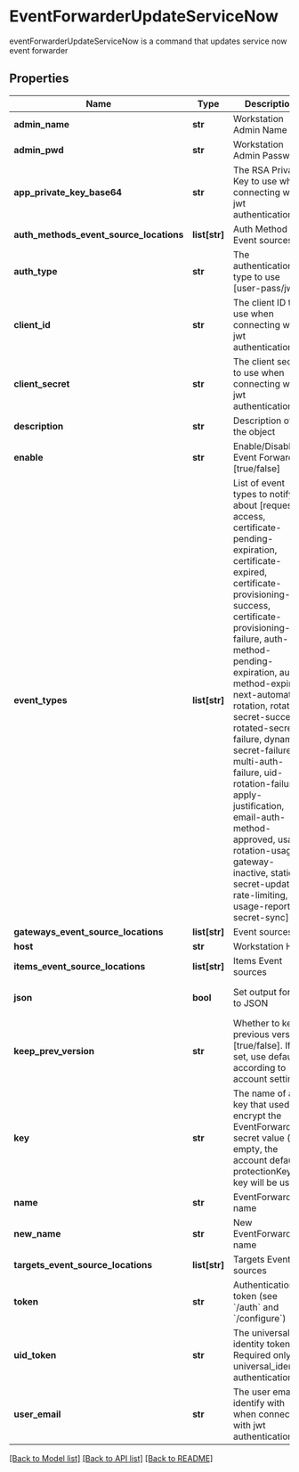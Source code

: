 # EventForwarderUpdateServiceNow

eventForwarderUpdateServiceNow is a command that updates service now event forwarder
## Properties
Name | Type | Description | Notes
------------ | ------------- | ------------- | -------------
**admin_name** | **str** | Workstation Admin Name | [optional] 
**admin_pwd** | **str** | Workstation Admin Password | [optional] 
**app_private_key_base64** | **str** | The RSA Private Key to use when connecting with jwt authentication | [optional] 
**auth_methods_event_source_locations** | **list[str]** | Auth Method Event sources | [optional] 
**auth_type** | **str** | The authentication type to use [user-pass/jwt] | [optional] [default to 'user-pass']
**client_id** | **str** | The client ID to use when connecting with jwt authentication | [optional] 
**client_secret** | **str** | The client secret to use when connecting with jwt authentication | [optional] 
**description** | **str** | Description of the object | [optional] 
**enable** | **str** | Enable/Disable Event Forwarder [true/false] | [optional] [default to 'true']
**event_types** | **list[str]** | List of event types to notify about [request-access, certificate-pending-expiration, certificate-expired, certificate-provisioning-success, certificate-provisioning-failure, auth-method-pending-expiration, auth-method-expired, next-automatic-rotation, rotated-secret-success, rotated-secret-failure, dynamic-secret-failure, multi-auth-failure, uid-rotation-failure, apply-justification, email-auth-method-approved, usage, rotation-usage, gateway-inactive, static-secret-updated, rate-limiting, usage-report, secret-sync] | [optional] 
**gateways_event_source_locations** | **list[str]** | Event sources | 
**host** | **str** | Workstation Host | [optional] 
**items_event_source_locations** | **list[str]** | Items Event sources | [optional] 
**json** | **bool** | Set output format to JSON | [optional] [default to False]
**keep_prev_version** | **str** | Whether to keep previous version [true/false]. If not set, use default according to account settings | [optional] 
**key** | **str** | The name of a key that used to encrypt the EventForwarder secret value (if empty, the account default protectionKey key will be used) | [optional] 
**name** | **str** | EventForwarder name | 
**new_name** | **str** | New EventForwarder name | [optional] 
**targets_event_source_locations** | **list[str]** | Targets Event sources | [optional] 
**token** | **str** | Authentication token (see &#x60;/auth&#x60; and &#x60;/configure&#x60;) | [optional] 
**uid_token** | **str** | The universal identity token, Required only for universal_identity authentication | [optional] 
**user_email** | **str** | The user email to identify with when connecting with jwt authentication | [optional] 

[[Back to Model list]](../README.md#documentation-for-models) [[Back to API list]](../README.md#documentation-for-api-endpoints) [[Back to README]](../README.md)



